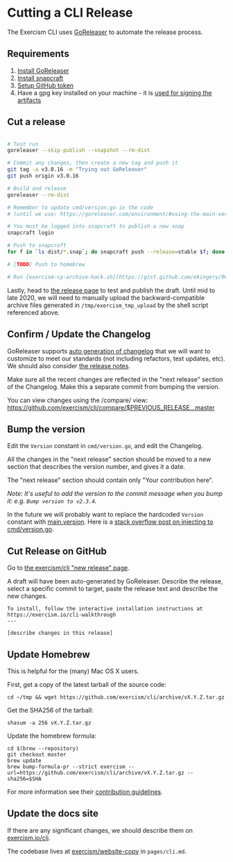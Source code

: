 # Cutting a CLI Release

The Exercism CLI uses [GoReleaser](https://goreleaser.com) to automate the
release process. 

## Requirements

1. [Install GoReleaser](https://goreleaser.com/install/)
1. [Install snapcraft](https://snapcraft.io/docs/snapcraft-overview)
1. [Setup GitHub token](https://goreleaser.com/environment/#github-token)
1. Have a gpg key installed on your machine - it is [used for signing the artifacts](https://goreleaser.com/sign/)

## Cut a release

```bash

# Test run
goreleaser --skip-publish --snapshot --rm-dist

# Commit any changes, then create a new tag and push it
git tag -a v3.0.16 -m "Trying out GoReleaser"
git push origin v3.0.16

# Build and release
goreleaser --rm-dist

# Remember to update cmd/version.go in the code
# (until we use: https://goreleaser.com/environment/#using-the-main-version)

# You must be logged into snapcraft to publish a new snap
snapcraft login

# Push to snapcraft
for f in `ls dist/*.snap`; do snapcraft push --release=stable $f; done

# [TODO] Push to homebrew

# Run [exercism-cp-archive-hack.sh](https://gist.github.com/ekingery/961650fca4e2233098c8320f32736836) which takes the new archive files and renames them to match the old naming scheme for backward compatibility.
```

Lastly, head to [the release page](https://github.com/exercism/cli/releases) to test and publish the draft. Until mid to late 2020, we will need to manually upload the backward-compatible archive files generated in `/tmp/exercism_tmp_upload` by the shell script referenced above.


## Confirm / Update the Changelog

GoReleaser supports [auto generation of changelog](https://goreleaser.com/customization/#customize-the-changelog) that we will want to customize to meet our standards (not including refactors, test updates, etc). We should also consider [the release notes](https://goreleaser.com/customization/#custom-release-notes).

Make sure all the recent changes are reflected in the "next release" section
of the Changelog. Make this a separate commit from bumping the version.

You can view changes using the /compare/ view:
https://github.com/exercism/cli/compare/$PREVIOUS_RELEASE...master


## Bump the version

Edit the `Version` constant in `cmd/version.go`, and edit the Changelog.

All the changes in the "next release" section should be moved to a new section
that describes the version number, and gives it a date.

The "next release" section should contain only "Your contribution here".

_Note: It's useful to add the version to the commit message when you bump it: e.g. `Bump version to v2.3.4`._

In the future we will probably want to replace the hardcoded `Version` constant with [main.version](https://goreleaser.com/environment/#using-the-main-version). Here is a [stack overflow post on injecting to cmd/version.go](https://stackoverflow.com/a/47510909).

## Cut Release on GitHub

Go to [the exercism/cli "new release" page](https://github.com/exercism/cli/releases/new).

A draft will have been auto-generated by GoReleaser. Describe the release, select a specific commit to target, paste the release text and describe the new changes.

```
To install, follow the interactive installation instructions at https://exercism.io/cli-walkthrough
---

[describe changes in this release]

```

## Update Homebrew

This is helpful for the (many) Mac OS X users.

First, get a copy of the latest tarball of the source code:

```
cd ~/tmp && wget https://github.com/exercism/cli/archive/vX.Y.Z.tar.gz
```

Get the SHA256 of the tarball:

```
shasum -a 256 vX.Y.Z.tar.gz
```

Update the homebrew formula:

```
cd $(brew --repository)
git checkout master
brew update
brew bump-formula-pr --strict exercism --url=https://github.com/exercism/cli/archive/vX.Y.Z.tar.gz --sha256=$SHA
```

For more information see their [contribution guidelines](https://github.com/Homebrew/homebrew/blob/master/share/doc/homebrew/How-To-Open-a-Homebrew-Pull-Request-(and-get-it-merged).md#how-to-open-a-homebrew-pull-request-and-get-it-merged).

## Update the docs site

If there are any significant changes, we should describe them on
[exercism.io/cli]([https://exercism.io/cli).

The codebase lives at [exercism/website-copy](https://github.com/exercism/website-copy) in `pages/cli.md`.
